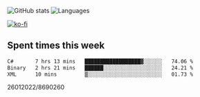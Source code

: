 ![GitHub stats](https://github-readme-stats.vercel.app/api?username=emipa606&theme=github_dark&show_icons=true) 
![Languages](https://github-readme-stats.vercel.app/api/top-langs/?username=emipa606&theme=github_dark&layout=compact)

[![ko-fi](https://ko-fi.com/img/githubbutton_sm.svg)](https://ko-fi.com/G2G55DDYD)

## Spent times this week
<!--START_SECTION:waka-->

```txt
C#       7 hrs 13 mins   ██████████████████▓░░░░░░   74.06 %
Binary   2 hrs 21 mins   ██████░░░░░░░░░░░░░░░░░░░   24.21 %
XML      10 mins         ▒░░░░░░░░░░░░░░░░░░░░░░░░   01.73 %
```

<!--END_SECTION:waka-->


26012022/8690260
